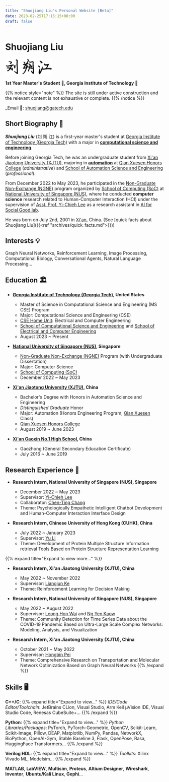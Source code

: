 ```yaml
---
title: "Shuojiang Liu's Personal Website [Beta]"
date: 2023-02-25T17:15:15+08:00
draft: false
---
```


# Shuojiang Liu

<img src="sign.png" width=150>

**1st Year Master's Student 👤, Georgia Institute of Technology 🏫**

{{% notice style="note" %}}
The site is still under active construction and the relevant content is not exhaustive or complete.
{{% /notice %}}

\_Email 📠: shuojiang@gatech.edu 

## Short Biography 📸

**_Shuojiang Liu_** (刘 朔 江) is a first-year master's student at [Georgia Institute of Technology (Georgia Tech)](https://www.gatech.edu/) with a major in [**computational science and engineering**](https://cse.gatech.edu/).

Before joining Georgia Tech, he was an undergraduate student from [Xi'an Jiaotong University (XJTU)](http://en.xjtu.edu.cn/), majoring in [**automation**](https://en.wikipedia.org/wiki/Outline_of_automation) at [Qian Xuesen Honors College](https://bjb.xjtu.edu.cn/) (_administrative_) and [School of Automation Science and Engineering](https://automation.xjtu.edu.cn/index.htm) (_professional_).

From December 2022 to May 2023, he participated in the [Non-Graduate Non-Exchange (NGNE)](https://www.comp.nus.edu.sg/~ngne/) program organized by [School of Computing (SoC)](https://www.comp.nus.edu.sg/) at [National University of Singapore (NUS)](https://nus.edu.sg/), where he conducted **computer science** research related to Human-Computer Interaction (HCI) under the supervision of [Asst. Prof. Yi-Chieh Lee](https://www.yclee.net) as a research assistant in [AI for Social Good lab](https://www.ai4sg.org/).

He was born on July 2nd, 2001 in [Xi'an](https://en.wikipedia.org/wiki/Xi%27an), China. (See [quick facts about Shuojiang Liu]({{<ref "archives/quick_facts.md">}}))

## Interests 💡

Graph Neural Networks, Reinforcement Learning, Image Processing, Computational Biology, Conversational Agents, Natural Language Processing...

## Education 🏛️

- **[Georgia Institute of Technology (Georgia Tech)](https://www.gatech.edu/), United States**
  - Master of Science in Computational Science and Engineering (MS CSE) Program
  - Major: Computational Science and Engineering (CSE)
  - [CSE Home Unit](https://cse.gatech.edu/cse-home-units): Electrical and Computer Engineering
  - [School of Computational Science and Engineering](https://cse.gatech.edu/) and [School of Electrical and Computer Engineering](https://ece.gatech.edu/)
  - August 2023 ~ Present

- **[National University of Singapore (NUS)](https://www.nus.edu.sg/), Singapore**

  - [Non-Graduate Non-Exchange (NGNE)](https://www.comp.nus.edu.sg/~ngne/) Program (with Undergraduate Dissertation)
  - Major: Computer Science
  - [School of Computing (SoC)](https://www.comp.nus.edu.sg/)
  - December 2022 ~ May 2023

- **[Xi'an Jiaotong University (XJTU)](http://en.xjtu.edu.cn/), China**

  - Bachelor's Degree with Honors in Automation Science and Engineering
  - _Distinguished Graduate_ Honor
  - Major: Automation (Honors Engineering Program, [Qian Xuesen](https://en.wikipedia.org/wiki/Qian_Xuesen) Class)
  - [Qian Xuesen Honors College](https://bjb.xjtu.edu.cn/)
  - August 2019 ~ June 2023

- **[Xi'an Gaoxin No.1 High School](http://www.gxyzh.com/), China**
  - Gaozhong (General Secondary Education Certificate)
  - July 2016 ~ June 2019

## Research Experience 🔭

- **Research Intern, National University of Singapore (NUS), Singapore**

  - December 2022 ~ May 2023
  - Supervisor: [Yi-Chieh Lee](https://www.yclee.net)
  - Collaborator: [Chen-Ting Chang](https://commarts.wisc.edu/staff/chang-chenting/)
  - Theme: Psychologically Empathetic Intelligent Chatbot Development and Human-Computer Interaction Interface Design

- **Research Intern, Chinese University of Hong Kong (CUHK), China**

  - July 2022 ~ January 2023
  - Supervisor: [Yu Li](https://liyu95.com/)
  - Theme: Development of Protein Multiple Structure Information retrieval Tools Based on Protein Structure Representation Learning

{{% expand title="Expand to view more..." %}}

- **Research Intern, Xi'an Jiaotong University (XJTU), China**

  - May 2022 ~ November 2022
  - Supervisor: [Liangjun Ke](https://gr.xjtu.edu.cn/web/keljxjtu)
  - Theme: Reinforcement Learning for Decision Making

- **Research Intern, National University of Singapore (NUS), Singapore**

  - May 2022 ~ August 2022
  - Supervisor: [Leong Hon Wai](https://www.comp.nus.edu.sg/~leonghw/) and [Ng Yen Kaow](https://www.geocities.ws/kalngyk/)
  - Theme: Community Detection for Time Series Data about the COVID-19 Pandemic Based on Ultra-Large Scale Complex Networks: Modeling, Analysis, and Visualization

- **Research Intern, Xi'an Jiaotong University (XJTU), China**
  - October 2021 ~ May 2022
  - Supervisor: [Hongbin Pei](https://scholar.google.com/citations?user=FxVmazsAAAAJ&hl=en)
  - Theme: Comprehensive Research on Transportation and Molecular Network Optimization Based on Graph Neural Networks
    {{% /expand %}}

## Skills 🖥️

**C++/C**:
{{% expand title="Expand to view..." %}}
_IDE/Code Editor/Toolchain_: JetBrains CLion, Visual Studio, Arm Keil µVision IDE, Visual Studio Code, Renesas CubeSuite+…
{{% /expand %}}

**Python**:
{{% expand title="Expand to view..." %}}
_Python Libraries/Packages_: PyTorch, PyTorch-Geometric, OpenCV, Scikit-Learn, Scikit-Image, Pillow, DEAP, Matplotlib, NumPy, Pandas, NetworkX, BioPython, OpenAI-Gym, Stable Baseline 3, Flask, OpenPose, Rasa, HuggingFace Transformers…
{{% /expand %}}

**Verilog HDL**:
{{% expand title="Expand to view..." %}}
_Toolkits_: Xilinx Vivado ML, Modelsim…
{{% /expand %}}

**MATLAB**, **LabVIEW**, **Multisim**, **Proteus**, **Altium Designer**, **Wireshark**, **Inventor**, **Ubuntu/Kali Linux**, **Gephi**…
